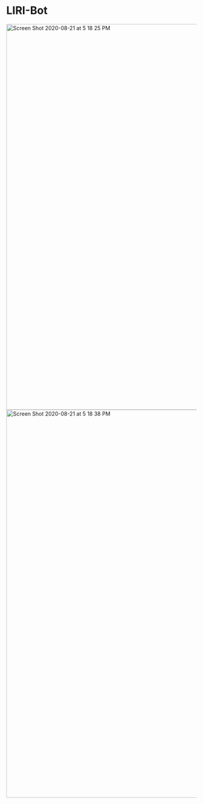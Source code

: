 # LIRI-Bot

<img width="1020" alt="Screen Shot 2020-08-21 at 5 18 25 PM" src="https://user-images.githubusercontent.com/61090406/90942405-ec944a00-e3d2-11ea-870a-fd133aa3edfd.png">
<img width="1026" alt="Screen Shot 2020-08-21 at 5 18 38 PM" src="https://user-images.githubusercontent.com/61090406/90942406-ed2ce080-e3d2-11ea-90d5-1ada5e2d57ce.png">
